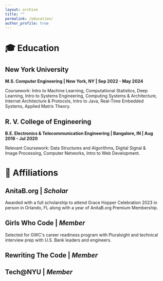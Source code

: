 ```yaml
---
layout: archive
title: ""
permalink: /education/
author_profile: true
---
```


# 🎓 Education
## New York University 
**M.S. Computer Engineering | New York, NY | Sep 2022 - May 2024**

Coursework: Intro to Machine Learning, Computational Statistics, Deep Learning, Intro to Systems Engineering, Computing Systems & Architecture, Internet Architecture & Protocols, Intro to Java, Real-Time Embedded Systems, Applied Matrix Theory.

## R. V. College of Engineering
**B.E. Electronics & Telecommunication Engineering | Bangalore, IN | Aug 2016 - Jul 2020**

Relevant Coursework: Data Structures and Algorithms, Digital Signal & Image Processing, Computer Networks, Intro to Web Development.

# 📃 Affiliations
## AnitaB.org | *Scholar*
Awarded with a full scholarship to attend Grace Hopper Celebration 2023 in person in Orlando, FL along with a year of AnitaB.org Premium Membership.

## Girls Who Code | *Member* 
Selected for GWC's career readiness program with Pluralsight and technical interview prep with U.S. Bank leaders and engineers.

## Rewriting The Code | *Member*

## Tech@NYU | *Member*



